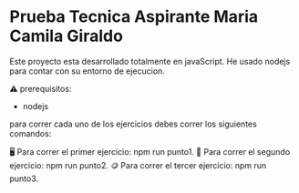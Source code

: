 # Prueba Tecnica Aspirante Maria Camila Giraldo

Este proyecto esta desarrollado totalmente en javaScript. He usado nodejs para contar con su entorno de ejecucion.

:warning: prerequisitos: 
- nodejs


para correr cada uno de los ejercicios debes correr los siguientes comandos:

:desktop_computer: Para correr el primer ejercicio: npm run punto1.
:blue_book: Para correr el segundo ejercicio: npm run punto2.
:coin: Para correr el tercer ejercicio: npm run punto3.

